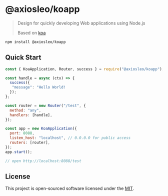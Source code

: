 # @axiosleo/koapp

> Design for quickly developing Web applications using Node.js
>
> Based on [koa](https://koajs.com/)

```bash
npm install @axiosleo/koapp
```

## Quick Start

```javascript
const { KoaApplication, Router, success } = require("@axiosleo/koapp");

const handle = async (ctx) => {
  success({
   "message": "Hello World!
  });
};

const router = new Router("/test", {
  method: "any",
  handlers: [handle],
});

const app = new KoaApplication({
  port: 8088,
  listen_host: "localhost", // 0.0.0.0 for public access
  routers: [router],
});
app.start();

// open http://localhost:8088/test
```

## License

This project is open-sourced software licensed under the [MIT](LICENSE).
